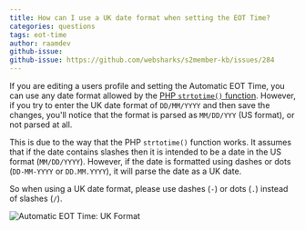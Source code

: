 ```yaml
---
title: How can I use a UK date format when setting the EOT Time?
categories: questions
tags: eot-time
author: raamdev
github-issue:
github-issue: https://github.com/websharks/s2member-kb/issues/284
---
```


If you are editing a users profile and setting the Automatic EOT Time, you can use any date format allowed by the [PHP `strtotime()` function](http://us3.php.net/manual/en/function.strtotime.php). However, if you try to enter the UK date format of `DD/MM/YYYY` and then save the changes, you'll notice that the format is parsed as `MM/DD/YYY` (US format), or not parsed at all.

This is due to the way that the PHP `strtotime()` function works. It assumes that if the date contains slashes then it is intended to be a date in the US format (`MM/DD/YYYY`). However, if the date is formatted using dashes or dots (`DD-MM-YYYY` or `DD.MM.YYYY`), it will parse the date as a UK date.

So when using a UK date format, please use dashes (`-`) or dots (`.`) instead of slashes (`/`).

![Automatic EOT Time: UK Format](https://cloud.githubusercontent.com/assets/53005/11969516/58171cec-a8e8-11e5-81c8-78b21ce856ae.png)
